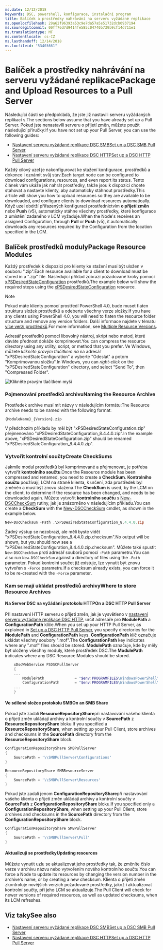 ```yaml
---
ms.date: 12/12/2018
keywords: DSC, powershell, konfigurace, instalační program
title: Balíček a prostředky nahrávání na serveru vyžádané replikace
ms.openlocfilehash: 29a62f96393a53c9e7da57a5e51732dcb0937194
ms.sourcegitcommit: 00ff76d7d9414fe585c04740b739b9cf14d711e1
ms.translationtype: MT
ms.contentlocale: cs-CZ
ms.lasthandoff: 12/14/2018
ms.locfileid: "53403661"
---
```

# <a name="package-and-upload-resources-to-a-pull-server"></a><span data-ttu-id="06427-103">Balíček a prostředky nahrávání na serveru vyžádané replikace</span><span class="sxs-lookup"><span data-stu-id="06427-103">Package and Upload Resources to a Pull Server</span></span>

<span data-ttu-id="06427-104">Následující části se předpokládá, že jste již nastavili serveru vyžádaných replikací s.</span><span class="sxs-lookup"><span data-stu-id="06427-104">The sections below assume that you have already set up a Pull Server.</span></span> <span data-ttu-id="06427-105">Pokud jste nenastavili serveru o přijetí změn, můžete použít následující příručky:</span><span class="sxs-lookup"><span data-stu-id="06427-105">If you have not set up your Pull Server, you can use the following guides:</span></span>

- [<span data-ttu-id="06427-106">Nastavení serveru vyžádané replikace DSC SMB</span><span class="sxs-lookup"><span data-stu-id="06427-106">Set up a DSC SMB Pull Server</span></span>](pullServerSmb.md)
- [<span data-ttu-id="06427-107">Nastavení serveru vyžádané replikace DSC HTTP</span><span class="sxs-lookup"><span data-stu-id="06427-107">Set up a DSC HTTP Pull Server</span></span>](pullServer.md)

<span data-ttu-id="06427-108">Každý cílový uzel je nakonfigurovat ke stažení konfigurace, prostředků a dokonce i oznámit svůj stav.</span><span class="sxs-lookup"><span data-stu-id="06427-108">Each target node can be configured to download configurations, resources, and even report its status.</span></span> <span data-ttu-id="06427-109">Tento článek vám ukáže jak nahrát prostředky, takže jsou k dispozici chcete stahovat a nastavte klienty, aby automaticky stáhnout prostředky.</span><span class="sxs-lookup"><span data-stu-id="06427-109">This article will show you how to upload resources so they are available to be downloaded, and configure clients to download resources automatically.</span></span> <span data-ttu-id="06427-110">Když uzel obdrží přiřazených konfigurací prostřednictvím **o přijetí změn** nebo **Push** (v5), automaticky stáhne všechny prostředky, které konfigurace z umístění zadaného v LCM vyžaduje.</span><span class="sxs-lookup"><span data-stu-id="06427-110">When the Node's receives an assigned Configuration, through **Pull** or **Push** (v5), it automatically downloads any resources required by the Configuration from the location specified in the LCM.</span></span>

## <a name="package-resource-modules"></a><span data-ttu-id="06427-111">Balíček prostředků moduly</span><span class="sxs-lookup"><span data-stu-id="06427-111">Package Resource Modules</span></span>

<span data-ttu-id="06427-112">Každý prostředek k dispozici pro klienty ke stažení musí být uložen v souboru ".zip".</span><span class="sxs-lookup"><span data-stu-id="06427-112">Each resource available for a client to download must be stored in a ".zip" file.</span></span> <span data-ttu-id="06427-113">Následující příklad zobrazí požadované kroky pomocí [xPSDesiredStateConfiguration](https://www.powershellgallery.com/packages/xPSDesiredStateConfiguration/8.4.0.0) prostředků.</span><span class="sxs-lookup"><span data-stu-id="06427-113">The example below will show the required steps using the [xPSDesiredStateConfiguration](https://www.powershellgallery.com/packages/xPSDesiredStateConfiguration/8.4.0.0) resource.</span></span>

> [!NOTE]
> <span data-ttu-id="06427-114">Pokud máte klienty pomocí prostředí PowerShell 4.0, bude muset flaten strukturu složek prostředků a odeberte všechny verze složky.</span><span class="sxs-lookup"><span data-stu-id="06427-114">If you have any clients using PowerShell 4.0, you will need to flaten the resource folder structure and remove any version folders.</span></span> <span data-ttu-id="06427-115">Další informace najdete v tématu [více verzí prostředků](../configurations/import-dscresource.md#multiple-resource-versions).</span><span class="sxs-lookup"><span data-stu-id="06427-115">For more information, see [Multiple Resource Versions](../configurations/import-dscresource.md#multiple-resource-versions).</span></span>

<span data-ttu-id="06427-116">Adresář prostředků pomocí libovolný nástroj, skript nebo metod, které dáváte přednost dokáže komprimovat.</span><span class="sxs-lookup"><span data-stu-id="06427-116">You can compress the resource directory using any utility, script, or method that you prefer.</span></span> <span data-ttu-id="06427-117">Ve Windows, můžete *klikněte pravým tlačítkem na* na adresář "xPSDesiredStateConfiguration" a vyberte "Odeslat" a potom "Komprimovanou složku".</span><span class="sxs-lookup"><span data-stu-id="06427-117">In Windows, you can *right-click* on the "xPSDesiredStateConfiguration" directory, and select "Send To", then "Compressed Folder".</span></span>

![Klikněte pravým tlačítkem myši](../media/right-click.gif)

### <a name="naming-the-resource-archive"></a><span data-ttu-id="06427-119">Pojmenování prostředků archivu</span><span class="sxs-lookup"><span data-stu-id="06427-119">Naming the Resource Archive</span></span>

<span data-ttu-id="06427-120">Prostředek archive musí mít názvy v následujícím formátu:</span><span class="sxs-lookup"><span data-stu-id="06427-120">The Resource archive needs to be named with the following format:</span></span>

```
{ModuleName}_{Version}.zip
```

<span data-ttu-id="06427-121">V předchozím příkladu by měl být "xPSDesiredStateConfiguration.zip" přejmenováno "xPSDesiredStateConfiguration_8.4.4.0.zip".</span><span class="sxs-lookup"><span data-stu-id="06427-121">In the example above, "xPSDesiredStateConfiguration.zip" should be renamed "xPSDesiredStateConfiguration_8.4.4.0.zip".</span></span>

### <a name="create-checksums"></a><span data-ttu-id="06427-122">Vytvořit kontrolní součty</span><span class="sxs-lookup"><span data-stu-id="06427-122">Create CheckSums</span></span>

<span data-ttu-id="06427-123">Jakmile modul prostředků byl komprimované a přejmenovat, je potřeba vytvořit **kontrolního součtu**.</span><span class="sxs-lookup"><span data-stu-id="06427-123">Once the Resource module has been compressed and renamed, you need to create a **CheckSum**.</span></span>  <span data-ttu-id="06427-124">**Kontrolního součtu** používají, LCM na straně klienta, k určení, zda prostředek byl změněn a musí být znovu stažena.</span><span class="sxs-lookup"><span data-stu-id="06427-124">The **CheckSum** is used, by the LCM on the client, to determine if the resource has been changed, and needs to be downloaded again.</span></span> <span data-ttu-id="06427-125">Můžete vytvořit **kontrolního součtu** s [New-DSCCheckSum](/powershell/module/PSDesiredStateConfiguration/New-DSCCheckSum) rutiny, jak je znázorněno v následujícím příkladu.</span><span class="sxs-lookup"><span data-stu-id="06427-125">You can create a **CheckSum** with the [New-DSCCheckSum](/powershell/module/PSDesiredStateConfiguration/New-DSCCheckSum) cmdlet, as shown in the example below.</span></span>

```powershell
New-DscChecksum -Path .\xPSDesiredStateConfiguration_8.4.4.0.zip
```

<span data-ttu-id="06427-126">Žádný výstup se nezobrazí, ale měli byste vidět "xPSDesiredStateConfiguration_8.4.4.0.zip.checksum".</span><span class="sxs-lookup"><span data-stu-id="06427-126">No output will be shown, but you should now see a "xPSDesiredStateConfiguration_8.4.4.0.zip.checksum".</span></span> <span data-ttu-id="06427-127">Můžete také spustit `New-DSCCheckSum` proti adresář souborů pomocí `-Path` parametru.</span><span class="sxs-lookup"><span data-stu-id="06427-127">You can also run `New-DSCCheckSum` against a directory of files using the `-Path` parameter.</span></span> <span data-ttu-id="06427-128">Pokud kontrolní součet již existuje, lze vynutit být znovu vytvořen s `-Force` parametru.</span><span class="sxs-lookup"><span data-stu-id="06427-128">If a checksum already exists, you can force it to be re-created with the `-Force` parameter.</span></span>

### <a name="where-to-store-resource-archives"></a><span data-ttu-id="06427-129">Kam se mají ukládat prostředků archivy</span><span class="sxs-lookup"><span data-stu-id="06427-129">Where to store Resource Archives</span></span>

#### <a name="on-a-dsc-http-pull-server"></a><span data-ttu-id="06427-130">Na Server DSC na vyžádání protokolu HTTP</span><span class="sxs-lookup"><span data-stu-id="06427-130">On a DSC HTTP Pull Server</span></span>

<span data-ttu-id="06427-131">Při nastavení HTTP serveru o přijetí změn, jak je vysvětleno v [nastavení serveru vyžádané replikace DSC HTTP](pullServer.md), určit adresáře pro **ModulePath** a **ConfigurationPath** klíče.</span><span class="sxs-lookup"><span data-stu-id="06427-131">When you set up your HTTP Pull Server, as explained in [Set up a DSC HTTP Pull Server](pullServer.md), you specify directories for the **ModulePath** and **ConfigurationPath** keys.</span></span> <span data-ttu-id="06427-132">**ConfigurationPath** klíč označuje ukládat všechny soubory ".mof".</span><span class="sxs-lookup"><span data-stu-id="06427-132">The **ConfigurationPath** key indicates where any ".mof" files should be stored.</span></span> <span data-ttu-id="06427-133">**ModulePath** označuje, kde by měly být uloženy všechny moduly, které prostředek DSC.</span><span class="sxs-lookup"><span data-stu-id="06427-133">The **ModulePath** indicates where any DSC Resource Modules should be stored.</span></span>

```powershell
    xDscWebService PSDSCPullServer
    {
    ...
        ModulePath              = "$env:PROGRAMFILES\WindowsPowerShell\DscService\Modules"
        ConfigurationPath       = "$env:PROGRAMFILES\WindowsPowerShell\DscService\Configuration"
    ...
    }

```

#### <a name="on-an-smb-share"></a><span data-ttu-id="06427-134">Ve sdílené složce protokolu SMB</span><span class="sxs-lookup"><span data-stu-id="06427-134">On an SMB Share</span></span>

<span data-ttu-id="06427-135">Pokud jste zadali **ResourceRepositoryShare**při nastavování vašeho klienta o přijetí změn ukládají archivy a kontrolní součty v **SourcePath** z **ResourceRepositoryShare** bloku.</span><span class="sxs-lookup"><span data-stu-id="06427-135">If you specified a **ResourceRepositoryShare**, when setting up your Pull Client, store archives and checksums in the **SourcePath** directory from the **ResourceRepositoryShare** block.</span></span>

```powershell
ConfigurationRepositoryShare SMBPullServer
{
    SourcePath = '\\SMBPullServer\Configurations'
}

ResourceRepositoryShare SMBResourceServer
{
    SourcePath = '\\SMBPullServer\Resources'
}
```

<span data-ttu-id="06427-136">Pokud jste zadali jenom **ConfigurationRepositoryShare**při nastavování vašeho klienta o přijetí změn ukládají archivy a kontrolní součty v **SourcePath** z  **ConfigurationRepositoryShare** bloku.</span><span class="sxs-lookup"><span data-stu-id="06427-136">If you specified only a **ConfigurationRepositoryShare**, when setting up your Pull Client, store archives and checksums in the **SourcePath** directory from the **ConfigurationRepositoryShare** block.</span></span>

```powershell
ConfigurationRepositoryShare SMBPullServer
{
    SourcePath = '\\SMBPullServer\Pull'
}
```

#### <a name="updating-resources"></a><span data-ttu-id="06427-137">Aktualizují se prostředky</span><span class="sxs-lookup"><span data-stu-id="06427-137">Updating resources</span></span>

<span data-ttu-id="06427-138">Můžete vynutit uzlu se aktualizovat jeho prostředky tak, že změníte číslo verze v archivu názvu nebo vytvořením nového kontrolního součtu.</span><span class="sxs-lookup"><span data-stu-id="06427-138">You can force a Node to update its resources by changing the version number in the archive's name, or by creating a new checksum.</span></span> <span data-ttu-id="06427-139">Klienta o přijetí změn zkontroluje novějších verzích požadované prostředky, jakož i aktualizovat kontrolní součty, při jeho LCM se aktualizuje.</span><span class="sxs-lookup"><span data-stu-id="06427-139">The Pull Client will check for newer versions of required resources, as well as updated checksums, when its LCM refreshes.</span></span>

## <a name="see-also"></a><span data-ttu-id="06427-140">Viz taky</span><span class="sxs-lookup"><span data-stu-id="06427-140">See also</span></span>

- [<span data-ttu-id="06427-141">Nastavení serveru vyžádané replikace DSC SMB</span><span class="sxs-lookup"><span data-stu-id="06427-141">Set up a DSC SMB Pull Server</span></span>](pullServerSmb.md)
- [<span data-ttu-id="06427-142">Nastavení serveru vyžádané replikace DSC HTTP</span><span class="sxs-lookup"><span data-stu-id="06427-142">Set up a DSC HTTP Pull Server</span></span>](pullServer.md)
